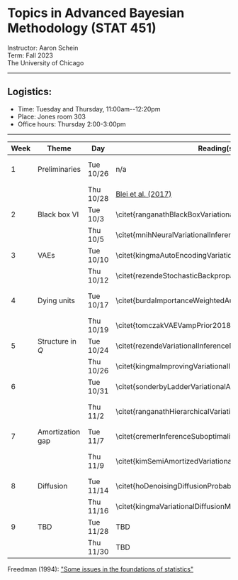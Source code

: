 

# Topics in Advanced Bayesian Methodology (STAT 451)
Instructor: Aaron Schein <br>
Term: Fall 2023 <br>
The University of Chicago

---

## Logistics:
- Time: Tuesday and Thursday, 11:00am--12:20pm
- Place: Jones room 303
- Office hours: Thursday 2:00-3:00pm

---

| Week  |  Theme | Day | Reading(s) | Content | Presenter | 
| -------- | ------- | ------- | ------- | ------- | ------- |
| 1 | Preliminaries | Tue 10/26 | n/a | Introduction, review, overview | Aaron | 
|   |         | Thu 10/28 | [Blei et al. (2017)](https://github.com/aschein/stat_451/blob/main/readings/1601.00670.pdf.pdf) | Classical VI  | Aaron | 
| 2 | Black box VI |  Tue 10/3 | \citet{ranganathBlackBoxVariational2014} | Black box VI   | TBD | 
|   | | Thu 10/5 | \citet{mnihNeuralVariationalInference2014} | Neural VI  | TBD|
| 3 | VAEs | Tue 10/10 | \citet{kingmaAutoEncodingVariationalBayes2014} | Variational autoencoders | TBD|
|   | | Thu 10/12 | \citet{rezendeStochasticBackpropagationApproximate2014} | Variational autoencoders | TBD|
| 4 | Dying units | Tue 10/17 | \citet{burdaImportanceWeightedAutoencoders2016} | Importance-weighted VAEs  | TBD|
|   | | Thu 10/19 | \citet{tomczakVAEVampPrior2018} | VAEs with a VampPrior | TBD|
| 5 | Structure in $Q$ | Tue 10/24 | \citet{rezendeVariationalInferenceNormalizing2015} | Normalizing flows  | TBD|
|   | | Thu 10/26 | \citet{kingmaImprovingVariationalInference2016} | Normalizing flows  | TBD|
| 6 |  | Tue 10/31 | \citet{sonderbyLadderVariationalAutoencoders2016} | Ladder networks  | TBD|
|   | | Thu 11/2 | \citet{ranganathHierarchicalVariationalModels2016} | Hierarchical variational models  | TBD|
| 7 | Amortization gap | Tue 11/7 | \citet{cremerInferenceSuboptimalityVariational2018} | Amortization gap  | TBD|
|   | | Thu 11/9 | \citet{kimSemiAmortizedVariationalAutoencoders2018} | Semi-amortized VAEs | TBD|
| 8 | Diffusion | Tue 11/14 | \citet{hoDenoisingDiffusionProbabilistic2020} | Diffusion  | TBD|
|   | | Thu 11/16 | \citet{kingmaVariationalDiffusionModels2021} | Diffusion  | TBD|
| 9 | TBD | Tue 11/28 | TBD | TBD  | TBD|
|   | | Thu 11/30  | TBD | TBD | TBD|




Freedman (1994): ["Some issues in the foundations of statistics"](https://github.com/aschein/stat_348/blob/main/materials/Freedman1994.pdf)
